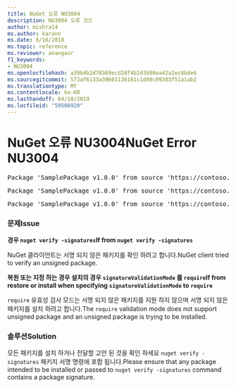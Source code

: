 ```yaml
---
title: NuGet 오류 NU3004
description: NU3004 오류 코드
author: mishra14
ms.author: karann
ms.date: 8/16/2018
ms.topic: reference
ms.reviewer: anangaur
f1_keywords:
- NU3004
ms.openlocfilehash: a39b4b2d70369ecd28f4b2d3b98ea42a2ec8bde6
ms.sourcegitcommit: 573af6133a39601136181c1d98c09303f51a1ab2
ms.translationtype: MT
ms.contentlocale: ko-KR
ms.lasthandoff: 04/18/2019
ms.locfileid: "59508920"
---
```

# <a name="nuget-error-nu3004"></a><span data-ttu-id="c41f0-103">NuGet 오류 NU3004</span><span class="sxs-lookup"><span data-stu-id="c41f0-103">NuGet Error NU3004</span></span>

<pre>Package 'SamplePackage v1.0.0' from source 'https://contoso.com/index.json': The package is not signed.</pre>
<pre>Package 'SamplePackage v1.0.0' from source 'https://contoso.com/index.json': signatureValidationMode is set to require, so packages are allowed only if signed by trusted signers; however, this package is unsigned.</pre>
<pre>Package 'SamplePackage v1.0.0' from source 'https://contoso.com/index.json': This repository indicated that all its packages are repository signed; however, this package is unsigned.</pre>

### <a name="issue"></a><span data-ttu-id="c41f0-104">문제</span><span class="sxs-lookup"><span data-stu-id="c41f0-104">Issue</span></span>

<span data-ttu-id="c41f0-105">**경우 `nuget verify -signatures`**</span><span class="sxs-lookup"><span data-stu-id="c41f0-105">**If from `nuget verify -signatures`**</span></span>

<span data-ttu-id="c41f0-106">NuGet 클라이언트는 서명 되지 않은 패키지를 확인 하려고 합니다.</span><span class="sxs-lookup"><span data-stu-id="c41f0-106">NuGet client tried to verify an unsigned package.</span></span>

<span data-ttu-id="c41f0-107">**복원 또는 지정 하는 경우 설치의 경우 `signatureValidationMode` 를 `require`**</span><span class="sxs-lookup"><span data-stu-id="c41f0-107">**If from restore or install when specifying `signatureValidationMode` to `require`**</span></span>

<span data-ttu-id="c41f0-108">`require` 유효성 검사 모드는 서명 되지 않은 패키지를 지원 하지 않으며 서명 되지 않은 패키지를 설치 하려고 합니다.</span><span class="sxs-lookup"><span data-stu-id="c41f0-108">The `require` validation mode does not support unsigned package and an unsigned package is trying to be installed.</span></span>

### <a name="solution"></a><span data-ttu-id="c41f0-109">솔루션</span><span class="sxs-lookup"><span data-stu-id="c41f0-109">Solution</span></span>

<span data-ttu-id="c41f0-110">모든 패키지를 설치 하거나 전달할 고안 된 것을 확인 하세요 `nuget verify -signatures` 패키지 서명 명령에 포함 됩니다.</span><span class="sxs-lookup"><span data-stu-id="c41f0-110">Please ensure that any package intended to be installed or passed to `nuget verify -signatures` command contains a package signature.</span></span>
